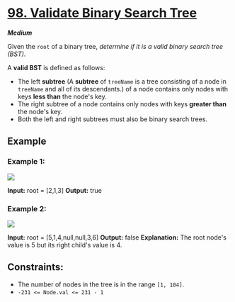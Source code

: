 # [98. Validate Binary Search Tree](https://leetcode.com/problems/validate-binary-search-tree/)

***Medium***


Given the `root` of a binary tree, _determine if it is a valid binary search tree (BST)_.

A **valid BST** is defined as follows:

- The left **subtree** (A **subtree** of `treeName` is a tree consisting of a node in `treeName` and all of its descendants.) of a node contains only nodes with keys **less than** the node's key.
- The right subtree of a node contains only nodes with keys **greater than** the node's key.
- Both the left and right subtrees must also be binary search trees.

## Example
### **Example 1:**

![](https://assets.leetcode.com/uploads/2020/12/01/tree1.jpg)

**Input:** root = [2,1,3]
**Output:** true

### **Example 2:**

![](https://assets.leetcode.com/uploads/2020/12/01/tree2.jpg)

**Input:** root = [5,1,4,null,null,3,6]
**Output:** false
**Explanation:** The root node's value is 5 but its right child's value is 4.

## **Constraints:**

- The number of nodes in the tree is in the range `[1, 104]`.
- `-231 <= Node.val <= 231 - 1`
